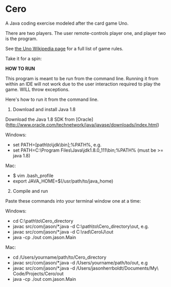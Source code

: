 # Cero

A Java coding exercise modeled after the card game Uno.

There are two players. The user remote-controls player one, and player two is the program. 

See [the Uno Wikipedia page](https://en.wikipedia.org/wiki/Uno_(card_game)) for a full list of game rules.

Take it for a spin: 

__HOW TO RUN__

This program is meant to be run from the command line. Running it from within an IDE will not work due to the
user interaction required to play the game. WILL throw exceptions.

Here's how to run it from the command line.

1. Download and install Java 1.8

 Download the Java 1.8 SDK from [Oracle] (http://www.oracle.com/technetwork/java/javase/downloads/index.html)

 Windows:
  * set PATH=[path\to\jdk\bin];%PATH%, e.g.
  * set PATH=C:\Program Files\Java\jdk1.8.0_111\bin;%PATH% (must be >= java 1.8)

 Mac:
  * $ vim .bash_profile
  * export JAVA_HOME=$(/usr/path/to/java_home)

2. Compile and run

 Paste these commands into your terminal window one at a time:

 Windows:
  * cd C:\path\to\Cero_directory
  * javac src/com/jason/*.java -d C:\path\to\Cero_directory\out, e.g.
  * javac src/com/jason/*.java -d C:\rad\CeroIJ\out
  * java -cp ./out com.jason.Main

 Mac:
  * cd /Users/yourname/path/to/Cero_directory
  * javac src/com/jason/*.java -d /Users/yourname/path/to/out, e.g
  * javac src/com/jason/*.java -d /Users/jasonherrboldt/Documents/My\ Code/Projects/Cero/out
  * java -cp ./out com.jason.Main

